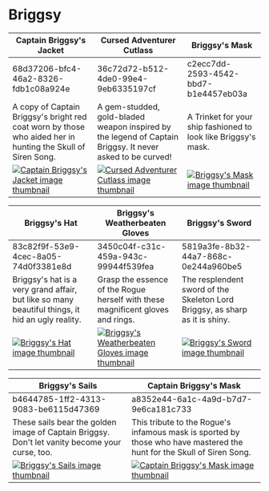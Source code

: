 # Briggsy

| Captain Briggsy's Jacket | Cursed Adventurer Cutlass | Briggsy's Mask |
| ------------------------ | ------------------------- | -------------- |
| 68d37206-bfc4-46a2-8326-fdb1c08a924e | 36c72d72-b512-4de0-99e4-9eb6335197cf | c2ecc7dd-2593-4542-bbd7-b1e4457eb03a |
| A copy of Captain Briggsy's bright red coat worn by those who aided her in hunting the Skull of Siren Song. | A gem-studded, gold-bladed weapon inspired by the legend of Captain Briggsy. It never asked to be curved! | A Trinket for your ship fashioned to look like Briggsy's mask. |
| [![Captain Briggsy's Jacket image thumbnail](https://seaofthieves.wiki.gg/images/3/37/Captain_Briggsy%27s_Jacket.png)](https://seaofthieves.wiki.gg/wiki/Captain_Briggsy's_Jacket) | [![Cursed Adventurer Cutlass image thumbnail](https://seaofthieves.wiki.gg/images/f/f6/Cursed_Adventurer_Cutlass.png)](https://seaofthieves.wiki.gg/wiki/Cursed_Adventurer_Cutlass) | [![Briggsy's Mask image thumbnail](https://seaofthieves.wiki.gg/images/0/0f/Briggsy%27s_Mask.png)](https://seaofthieves.wiki.gg/wiki/Briggsy's_Mask) |

| Briggsy's Hat | Briggsy's Weatherbeaten Gloves | Briggsy's Sword |
| ------------- | ------------------------------ | --------------- |
| 83c82f9f-53e9-4cec-8a05-74d0f3381e8d | 3450c04f-c31c-459a-943c-99944f539fea | 5819a3fe-8b32-44a7-868c-0e244a960be5 |
| Briggsy's hat is a very grand affair, but like so many beautiful things, it hid an ugly reality. | Grasp the essence of the Rogue herself with these magnificent gloves and rings. | The resplendent sword of the Skeleton Lord Briggsy, as sharp as it is shiny. |
| [![Briggsy's Hat image thumbnail](https://seaofthieves.wiki.gg/images/4/47/Briggsy%27s_Hat.png)](https://seaofthieves.wiki.gg/wiki/Briggsy's_Hat) | [![Briggsy's Weatherbeaten Gloves image thumbnail](https://seaofthieves.wiki.gg/images/a/af/Briggsy%27s_Weatherbeaten_Gloves.png)](https://seaofthieves.wiki.gg/wiki/Briggsy's_Weatherbeaten_Gloves) | [![Briggsy's Sword image thumbnail](https://seaofthieves.wiki.gg/images/a/ab/Briggsy%27s_Sword.png)](https://seaofthieves.wiki.gg/wiki/Briggsy's_Sword) |

| Briggsy's Sails | Captain Briggsy's Mask |
| --------------- | ---------------------- |
| b4644785-1ff2-4313-9083-be6115d47369 | a8352e44-6a1c-4a9d-b7d7-9e6ca181c733 |
| These sails bear the golden image of Captain Briggsy. Don't let vanity become your curse, too. | This tribute to the Rogue's infamous mask is sported by those who have mastered the hunt for the Skull of Siren Song. |
| [![Briggsy's Sails image thumbnail](https://seaofthieves.wiki.gg/images/d/d5/Briggsy%27s_Sails.png)](https://seaofthieves.wiki.gg/wiki/Briggsy's_Sails) | [![Captain Briggsy's Mask image thumbnail](https://seaofthieves.wiki.gg/images/4/40/Captain_Briggsy%27s_Mask.png)](https://seaofthieves.wiki.gg/wiki/Captain_Briggsy's_Mask) |
